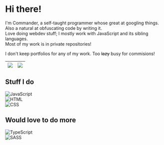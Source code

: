 # Hi there!

I'm Commander, a self-taught programmer whose great at googling things. Also a natural at obfuscating code by writing it.\
Love doing webdev stuff; I mostly work with JavaScript and its sibling languages.\
Most of my work is in private repositories!

I don't keep portfolios for any of my work. Too ~~lazy~~ busy for commisions!

| <img align="center" src="https://github-readme-stats.vercel.app/api/top-langs/?username=CommanderAnime&hide_title=true&hide_border=true&disable_animations=true&theme=dracula"/> | <img align="center" src="https://github-readme-stats.vercel.app/api?username=CommanderAnime&include_all_commits=true&show_icons=true&hide_title=true&hide_rank=true&hide_border=true&disable_animations=true&theme=dracula"/> |
| ------------- | ------------- |

## Stuff I do

![JavaScript](https://img.shields.io/badge/javascript-282a36.svg?&style=for-the-badge&logo=javascript&logoColor=f1e05a)\
![HTML](https://img.shields.io/badge/HTML-282a36.svg?style=for-the-badge&logo=html5&logoColor=e34c26)\
![CSS](https://img.shields.io/badge/CSS-282a36.svg?style=for-the-badge&logo=css3&logoColor=563d7c)

## Would love to do more

![TypeScript](https://img.shields.io/badge/typescript-282a36.svg?&style=for-the-badge&logo=typescript&logoColor=007acc)\
![SASS](https://img.shields.io/badge/SASS-282a36.svg?style=for-the-badge&logo=SASS&logoColor=ff69b4)
